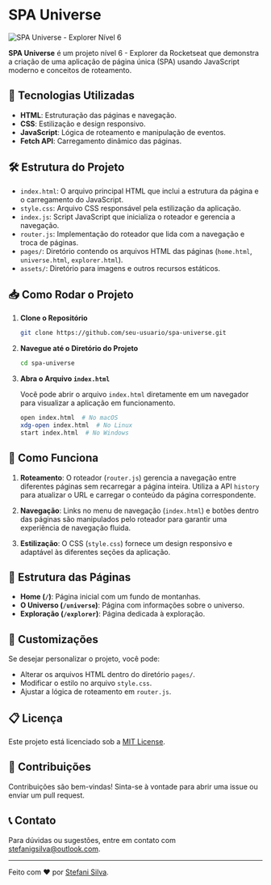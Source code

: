 # SPA Universe

![SPA Universe - Explorer Nível 6](https://github.com/user-attachments/assets/c66c94f2-6b4b-42ce-9513-58263732a994)

**SPA Universe** é um projeto nível 6 - Explorer da Rocketseat que demonstra a criação de uma aplicação de página única (SPA) usando JavaScript moderno e conceitos de roteamento.

## 🚀 Tecnologias Utilizadas

- **HTML**: Estruturação das páginas e navegação.
- **CSS**: Estilização e design responsivo.
- **JavaScript**: Lógica de roteamento e manipulação de eventos.
- **Fetch API**: Carregamento dinâmico das páginas.

## 🛠️ Estrutura do Projeto

- `index.html`: O arquivo principal HTML que inclui a estrutura da página e o carregamento do JavaScript.
- `style.css`: Arquivo CSS responsável pela estilização da aplicação.
- `index.js`: Script JavaScript que inicializa o roteador e gerencia a navegação.
- `router.js`: Implementação do roteador que lida com a navegação e troca de páginas.
- `pages/`: Diretório contendo os arquivos HTML das páginas (`home.html`, `universe.html`, `explorer.html`).
- `assets/`: Diretório para imagens e outros recursos estáticos.

## 📥 Como Rodar o Projeto

1. **Clone o Repositório**

   ```bash
   git clone https://github.com/seu-usuario/spa-universe.git
   ```

2. **Navegue até o Diretório do Projeto**

   ```bash
   cd spa-universe
   ```

3. **Abra o Arquivo `index.html`**

   Você pode abrir o arquivo `index.html` diretamente em um navegador para visualizar a aplicação em funcionamento.

   ```bash
   open index.html  # No macOS
   xdg-open index.html  # No Linux
   start index.html  # No Windows
   ```

## 📜 Como Funciona

1. **Roteamento**: O roteador (`router.js`) gerencia a navegação entre diferentes páginas sem recarregar a página inteira. Utiliza a API `history` para atualizar o URL e carregar o conteúdo da página correspondente.

2. **Navegação**: Links no menu de navegação (`index.html`) e botões dentro das páginas são manipulados pelo roteador para garantir uma experiência de navegação fluida.

3. **Estilização**: O CSS (`style.css`) fornece um design responsivo e adaptável às diferentes seções da aplicação.

## 📂 Estrutura das Páginas

- **Home (`/`)**: Página inicial com um fundo de montanhas.
- **O Universo (`/universe`)**: Página com informações sobre o universo.
- **Exploração (`/explorer`)**: Página dedicada à exploração.

## 🧩 Customizações

Se desejar personalizar o projeto, você pode:

- Alterar os arquivos HTML dentro do diretório `pages/`.
- Modificar o estilo no arquivo `style.css`.
- Ajustar a lógica de roteamento em `router.js`.

## 📋 Licença

Este projeto está licenciado sob a [MIT License](LICENSE).

## 🤝 Contribuições

Contribuições são bem-vindas! Sinta-se à vontade para abrir uma issue ou enviar um pull request.

## 📞 Contato

Para dúvidas ou sugestões, entre em contato com [stefanigsilva@outlook.com](stefanigsilva@outlook.com).

---

Feito com ❤️ por [Stefani Silva]([https://github.com/StefaniSS]).
```
